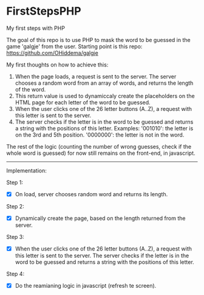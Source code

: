 # FirstStepsPHP
My first steps with PHP

The goal of this repo is to use PHP to mask the word to be guessed in the game 'galgje' from the user.
Starting point is this repo: https://github.com/OHiddema/galgje

My first thoughts on how to achieve this:

1. When the page loads, a request is sent to the server. The server chooses a random word from an array of words, and returns the length of the word.
2. This return value is used to dynamiccaly create the placeholders on the HTML page for each letter of the word to be guessed.
3. When the user clicks one of the 26 letter buttons (A..Z), a request with this letter is sent to the server.
4. The server checks if the letter is in the word to be guessed and returns a string with the positions of this letter.
Examples:
'001010': the letter is on the 3rd and 5th position.
'0000000': the letter is not in the word.

The rest of the logic (counting the number of wrong guesses, check if the whole word is guessed) for now still remains on the front-end, in javascript.

__________________________________________________________________________________________________________
Implementation:

Step 1:
 - [x] On load, server chooses random word and returns its length.

Step 2:
 - [x] Dynamically create the page, based on the length returned from the server.

Step 3:
 - [x] When the user clicks one of the 26 letter buttons (A..Z), a request with this letter is sent to the server. The server checks if the letter is in the word to be guessed and returns a string with the positions of this letter.

Step 4:
- [X] Do the reamianing logic in javascript (refresh te screen).